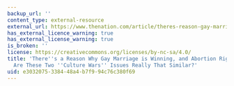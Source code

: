```yaml
---
backup_url: ''
content_type: external-resource
external_url: https://www.thenation.com/article/theres-reason-gay-marriage-winning-while-abortion-rights-are-losing/
has_external_licence_warning: true
has_external_license_warning: true
is_broken: ''
license: https://creativecommons.org/licenses/by-nc-sa/4.0/
title: 'There''s a Reason Why Gay Marriage is Winning, and Abortion Rights are Losing:
  Are These Two ''Culture Wars'' Issues Really That Similar?'
uid: e3032075-3384-48a4-b7f9-94c76c380f69
---
```

